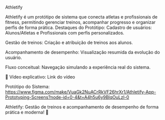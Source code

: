 Athletify 

Athletify é um protótipo de sistema que conecta atletas e profissionais de fitness, permitindo gerenciar treinos, acompanhar progresso e organizar perfis de forma prática.
Destaques do Protótipo:
Cadastro de usuários: Alunos/Atletas e Profissionais com perfis personalizados.

Gestão de treinos: Criação e atribuição de treinos aos alunos.

Acompanhamento de desempenho: Visualização resumida da evolução do usuário.

Fluxo conceitual: Navegação simulando a experiência real do sistema.


🎥 Vídeo explicativo: Link do vídeo

Protótipo do Sistema: https://www.figma.com/make/VuaGk2NuACrRkVF26hrXr1/Athletify-App-Prototyping-Screens?node-id=0-4&t=A4h5u6y9BlqOuLzl-0 

Athletify: Gestão de treinos e acompanhamento de desempenho de forma prática e moderna! 🚀


